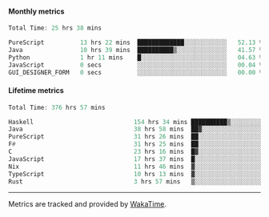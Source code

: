 #### Monthly metrics
<!--START_SECTION:wakamonthly-->

```asm
Total Time: 25 hrs 38 mins

PureScript          13 hrs 22 mins  █████████████░░░░░░░░░░░░   52.13 %
Java                10 hrs 39 mins  ██████████▒░░░░░░░░░░░░░░   41.57 %
Python              1 hr 11 mins    █░░░░░░░░░░░░░░░░░░░░░░░░   04.63 %
JavaScript          0 secs          ░░░░░░░░░░░░░░░░░░░░░░░░░   00.04 %
GUI_DESIGNER_FORM   0 secs          ░░░░░░░░░░░░░░░░░░░░░░░░░   00.00 %
```

<!--END_SECTION:wakamonthly-->
#### Lifetime metrics
<!--START_SECTION:wakalifetime-->

```asm
Total Time: 376 hrs 57 mins

Haskell                            154 hrs 34 mins ██████████▒░░░░░░░░░░░░░░   40.88 %
Java                               38 hrs 58 mins  ██▓░░░░░░░░░░░░░░░░░░░░░░   10.31 %
PureScript                         31 hrs 26 mins  ██░░░░░░░░░░░░░░░░░░░░░░░   08.31 %
F#                                 31 hrs 25 mins  ██░░░░░░░░░░░░░░░░░░░░░░░   08.31 %
C                                  23 hrs 16 mins  █▓░░░░░░░░░░░░░░░░░░░░░░░   06.16 %
JavaScript                         17 hrs 37 mins  █░░░░░░░░░░░░░░░░░░░░░░░░   04.66 %
Nix                                11 hrs 46 mins  ▓░░░░░░░░░░░░░░░░░░░░░░░░   03.11 %
TypeScript                         10 hrs 13 mins  ▓░░░░░░░░░░░░░░░░░░░░░░░░   02.70 %
Rust                               3 hrs 57 mins   ▒░░░░░░░░░░░░░░░░░░░░░░░░   01.05 %
```

<!--END_SECTION:wakalifetime-->

---

Metrics are tracked and provided by [WakaTime](https://github.com/athul/waka-readme).
